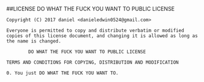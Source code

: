 ##LICENSE
			DO WHAT THE FUCK YOU WANT TO PUBLIC LICENSE
	
	Copyright (C) 2017 daniel <danieledwin0524@gmail.com>
	
	Everyone is permitted to copy and distribute verbatim or modified copies of this license document, and changing it is allowed as long as the name is changed.
	
			DO WHAT THE FUCK YOU WANT TO PUBLIC LICENSE

	TERMS AND CONDITIONS FOR COPYING, DISTRIBUTION AND MODIFICATION

	0. You just DO WHAT THE FUCK YOU WANT TO.